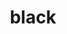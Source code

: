 ---
pid: FS256
title: black
location_transcription: by the river
zipcode: '19146'
outside_phl: 
neighborhood: Graduate Hospital,Naval Square,Southwest Center City
age: '4'
age_range: "<6"
instagram: 
image_file_name: FS_256.jpg
proposal_transcription: 
topic: Unknown
topic_summary: '0'
type: Other No Form
keywords_other: 
credit: moykoioyb
image_labels: 
twitter: 
facebook: 
permalink: "/monuments/fs256/"
layout: item-page
---